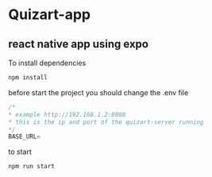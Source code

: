 # Quizart-app

## react native app using expo

To install dependencies

```bash
npm install
```

before start the project you should change the .env file

```javascript
/*
* example http://192.168.1.2:8080
* this is the ip and port of the quizart-server running
*/
BASE_URL=
```

to start

```bash
npm run start
```
